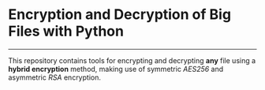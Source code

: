 # Encryption and Decryption of Big Files with Python  

---

This repository contains tools for encrypting and decrypting **any** file using a **hybrid encryption** method, making
use of symmetric *AES256* and asymmetric *RSA* encryption.  


